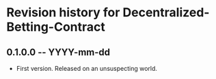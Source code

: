 # Revision history for Decentralized-Betting-Contract

## 0.1.0.0 -- YYYY-mm-dd

* First version. Released on an unsuspecting world.
